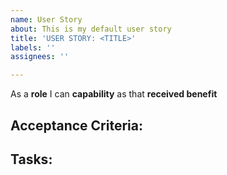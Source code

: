 ```yaml
---
name: User Story
about: This is my default user story
title: 'USER STORY: <TITLE>'
labels: ''
assignees: ''

---
```


As a **role** I can **capability** as that **received benefit**

**Acceptance Criteria:**
- 

**Tasks:**
-
